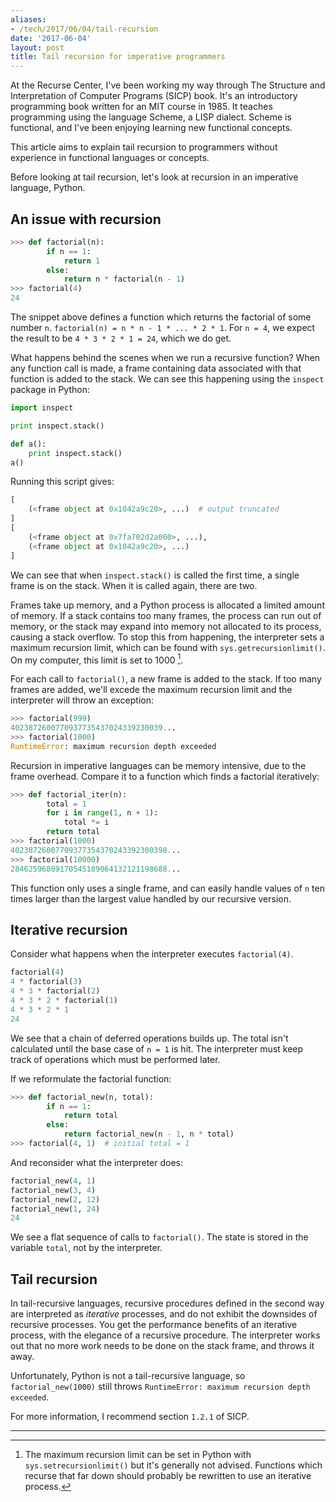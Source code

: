 ```yaml
---
aliases:
- /tech/2017/06/04/tail-recursion
date: '2017-06-04'
layout: post
title: Tail recursion for imperative programmers
---
```


At the Recurse Center, I've been working my way through The Structure and
Interpretation of Computer Programs (SICP) book. It's an introductory 
programming book written for an MIT course in 1985. It teaches programming 
using the language Scheme, a LISP dialect. Scheme is functional, and I've
been enjoying learning new functional concepts.

This article aims to explain tail recursion to programmers without experience
in functional languages or concepts.

Before looking at tail recursion, let's look at recursion in an imperative
language, Python.

## An issue with recursion

```python
>>> def factorial(n):
        if n == 1:
            return 1
        else:
            return n * factorial(n - 1)
>>> factorial(4)
24
```

The snippet above defines a function which returns the factorial of some number
`n`. `factorial(n) = n * n - 1 * ... * 2 * 1`. For `n = 4`, we
expect the result to be `4 * 3 * 2 * 1 = 24`, which we do get.

What happens behind the scenes when we run a recursive function? When any
function call is made, a frame containing data associated with that function is
added to the stack. We can see this happening using the `inspect` package in
Python:

```python
import inspect

print inspect.stack()

def a():
    print inspect.stack()
a()
```

Running this script gives:

```python
[
    (<frame object at 0x1042a9c20>, ...)  # output truncated
]
[
    (<frame object at 0x7fa702d2a000>, ...), 
    (<frame object at 0x1042a9c20>, ...)  
]
```

We can see that when `inspect.stack()` is called the first time, a single frame
is on the stack. When it is called again, there are two.

Frames take up memory, and a Python process is allocated a limited amount of
memory. If a stack contains too many frames, the process can run out of memory,
or the stack may expand into memory not allocated to its process, causing a
stack overflow. To stop this from happening, the interpreter sets a maximum 
recursion limit, which can be found with `sys.getrecursionlimit()`. On my
computer, this limit is set to 1000 [^maxrecursion].

For each call to `factorial()`, a new frame is added to the stack. If too many
frames are added, we'll excede the maximum recursion limit and the interpreter
will throw an exception:

```python
>>> factorial(999)
4023872600770937735437024339230039...
>>> factorial(1000)
RuntimeError: maximum recursion depth exceeded
```

Recursion in imperative languages can be memory intensive, due to the frame
overhead. Compare it to a function which finds a factorial iteratively:

```python
>>> def factorial_iter(n):
        total = 1
        for i in range(1, n + 1):
            total *= i
        return total
>>> factorial(1000)
40238726007709377354370243392300398...
>>> factorial(10000)
28462596809170545189064132121198688...
```

This function only uses a single frame, and can easily handle values of `n` ten
times larger than the largest value handled by our recursive version.

## Iterative recursion

Consider what happens when the interpreter executes `factorial(4)`.

```python
factorial(4)
4 * factorial(3)
4 * 3 * factorial(2)
4 * 3 * 2 * factorial(1)
4 * 3 * 2 * 1
24
```

We see that a chain of deferred operations builds up. The total isn't
calculated until the base case of `n = 1` is hit. The interpreter must keep
track of operations which must be performed later.

If we reformulate the factorial function:

```python
>>> def factorial_new(n, total):
        if n == 1:
            return total
        else:
            return factorial_new(n - 1, n * total)
>>> factorial(4, 1)  # initial total = 1
```

And reconsider what the interpreter does:

```python
factorial_new(4, 1)
factorial_new(3, 4)
factorial_new(2, 12)
factorial_new(1, 24)
24
```

We see a flat sequence of calls to `factorial()`. The state is stored in the
variable `total`, not by the interpreter.

## Tail recursion

In tail-recursive languages, recursive procedures defined in the second way are
interpreted as *iterative* processes, and do not exhibit the downsides of
recursive processes. You get the performance benefits of an iterative process,
with the elegance of a recursive procedure. The interpreter works out that no
more work needs to be done on the stack frame, and throws it away.

Unfortunately, Python is not a tail-recursive language, so 
`factorial_new(1000)` still throws `RuntimeError: maximum recursion depth 
exceeded`.

For more information, I recommend section `1.2.1` of SICP.

---

[^maxrecursion]: The maximum recursion limit can be set in Python with
    `sys.setrecursionlimit()` but it's generally not advised. Functions which
    recurse that far down should probably be rewritten to use an iterative
    process.
